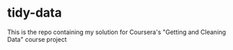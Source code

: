 # tidy-data
This is the repo containing my solution for Coursera's "Getting and Cleaning Data" course project 
